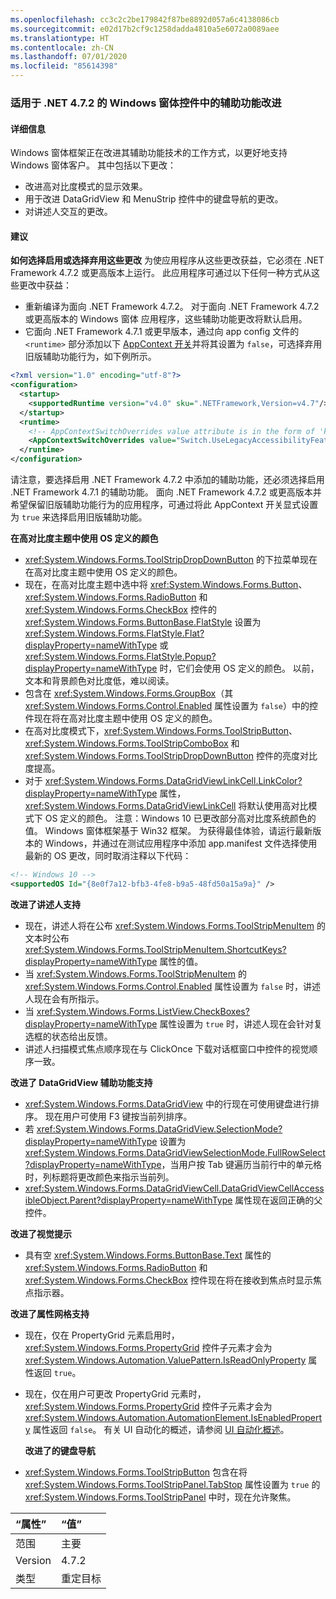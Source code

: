 ```yaml
---
ms.openlocfilehash: cc3c2c2be179842f87be8892d057a6c4138086cb
ms.sourcegitcommit: e02d17b2cf9c1258dadda4810a5e6072a0089aee
ms.translationtype: HT
ms.contentlocale: zh-CN
ms.lasthandoff: 07/01/2020
ms.locfileid: "85614398"
---
```

### <a name="accessibility-improvements-in-windows-forms-controls-for-net-472"></a>适用于 .NET 4.7.2 的 Windows 窗体控件中的辅助功能改进

#### <a name="details"></a>详细信息

Windows 窗体框架正在改进其辅助功能技术的工作方式，以更好地支持 Windows 窗体客户。 其中包括以下更改：

- 改进高对比度模式的显示效果。
- 用于改进 DataGridView 和 MenuStrip 控件中的键盘导航的更改。
- 对讲述人交互的更改。

#### <a name="suggestion"></a>建议

**如何选择启用或选择弃用这些更改** 为使应用程序从这些更改获益，它必须在 .NET Framework 4.7.2 或更高版本上运行。 此应用程序可通过以下任何一种方式从这些更改中获益：

- 重新编译为面向 .NET Framework 4.7.2。 对于面向 .NET Framework 4.7.2 或更高版本的 Windows 窗体 应用程序，这些辅助功能更改将默认启用。
- 它面向 .NET Framework 4.7.1 或更早版本，通过向 app config 文件的 `<runtime>` 部分添加以下 [AppContext 开关](https://docs.microsoft.com/dotnet/framework/configure-apps/file-schema/runtime/appcontextswitchoverrides-element)并将其设置为 `false`，可选择弃用旧版辅助功能行为，如下例所示。

```xml
<?xml version="1.0" encoding="utf-8"?>
<configuration>
  <startup>
    <supportedRuntime version="v4.0" sku=".NETFramework,Version=v4.7"/>
  </startup>
  <runtime>
    <!-- AppContextSwitchOverrides value attribute is in the form of 'key1=true/false;key2=true/false  -->
    <AppContextSwitchOverrides value="Switch.UseLegacyAccessibilityFeatures=false;Switch.UseLegacyAccessibilityFeatures.2=false" />
  </runtime>
</configuration>
```

请注意，要选择启用 .NET Framework 4.7.2 中添加的辅助功能，还必须选择启用 .NET Framework 4.7.1 的辅助功能。 面向 .NET Framework 4.7.2 或更高版本并希望保留旧版辅助功能行为的应用程序，可通过将此 AppContext 开关显式设置为 `true` 来选择启用旧版辅助功能。

**在高对比度主题中使用 OS 定义的颜色**

- <xref:System.Windows.Forms.ToolStripDropDownButton> 的下拉菜单现在在高对比度主题中使用 OS 定义的颜色。
- 现在，在高对比度主题中选中将 <xref:System.Windows.Forms.Button>、<xref:System.Windows.Forms.RadioButton> 和 <xref:System.Windows.Forms.CheckBox> 控件的 <xref:System.Windows.Forms.ButtonBase.FlatStyle> 设置为 <xref:System.Windows.Forms.FlatStyle.Flat?displayProperty=nameWithType> 或 <xref:System.Windows.Forms.FlatStyle.Popup?displayProperty=nameWithType> 时，它们会使用 OS 定义的颜色。 以前，文本和背景颜色对比度低，难以阅读。
- 包含在 <xref:System.Windows.Forms.GroupBox>（其 <xref:System.Windows.Forms.Control.Enabled> 属性设置为 `false`）中的控件现在将在高对比度主题中使用 OS 定义的颜色。
- 在高对比度模式下，<xref:System.Windows.Forms.ToolStripButton>、<xref:System.Windows.Forms.ToolStripComboBox> 和 <xref:System.Windows.Forms.ToolStripDropDownButton> 控件的亮度对比度提高。
- 对于 <xref:System.Windows.Forms.DataGridViewLinkCell.LinkColor?displayProperty=nameWithType> 属性，<xref:System.Windows.Forms.DataGridViewLinkCell> 将默认使用高对比模式下 OS 定义的颜色。
注意：Windows 10 已更改部分高对比度系统颜色的值。 Windows 窗体框架基于 Win32 框架。 为获得最佳体验，请运行最新版本的 Windows，并通过在测试应用程序中添加 app.manifest 文件选择使用最新的 OS 更改，同时取消注释以下代码：

```xml
<!-- Windows 10 -->
<supportedOS Id="{8e0f7a12-bfb3-4fe8-b9a5-48fd50a15a9a}" />
```

**改进了讲述人支持**

- 现在，讲述人将在公布 <xref:System.Windows.Forms.ToolStripMenuItem> 的文本时公布 <xref:System.Windows.Forms.ToolStripMenuItem.ShortcutKeys?displayProperty=nameWithType> 属性的值。
- 当 <xref:System.Windows.Forms.ToolStripMenuItem> 的 <xref:System.Windows.Forms.Control.Enabled> 属性设置为 `false` 时，讲述人现在会有所指示。
- 当 <xref:System.Windows.Forms.ListView.CheckBoxes?displayProperty=nameWithType> 属性设置为 `true` 时，讲述人现在会针对复选框的状态给出反馈。
- 讲述人扫描模式焦点顺序现在与 ClickOnce 下载对话框窗口中控件的视觉顺序一致。

**改进了 DataGridView 辅助功能支持**

- <xref:System.Windows.Forms.DataGridView> 中的行现在可使用键盘进行排序。 现在用户可使用 F3 键按当前列排序。
- 若 <xref:System.Windows.Forms.DataGridView.SelectionMode?displayProperty=nameWithType> 设置为 <xref:System.Windows.Forms.DataGridViewSelectionMode.FullRowSelect?displayProperty=nameWithType>，当用户按 Tab 键遍历当前行中的单元格时，列标题将更改颜色来指示当前列。
- <xref:System.Windows.Forms.DataGridViewCell.DataGridViewCellAccessibleObject.Parent?displayProperty=nameWithType> 属性现在返回正确的父控件。

**改进了视觉提示**

- 具有空 <xref:System.Windows.Forms.ButtonBase.Text> 属性的 <xref:System.Windows.Forms.RadioButton> 和 <xref:System.Windows.Forms.CheckBox> 控件现在将在接收到焦点时显示焦点指示器。

**改进了属性网格支持**

- 现在，仅在 PropertyGrid 元素启用时，<xref:System.Windows.Forms.PropertyGrid> 控件子元素才会为 <xref:System.Windows.Automation.ValuePattern.IsReadOnlyProperty> 属性返回 `true`。
- 现在，仅在用户可更改 PropertyGrid 元素时，<xref:System.Windows.Forms.PropertyGrid> 控件子元素才会为 <xref:System.Windows.Automation.AutomationElement.IsEnabledProperty> 属性返回 `false`。
有关 UI 自动化的概述，请参阅 [UI 自动化概述](https://docs.microsoft.com/dotnet/framework/ui-automation/ui-automation-overview)。</p>**改进了的键盘导航**

- <xref:System.Windows.Forms.ToolStripButton> 包含在将 <xref:System.Windows.Forms.ToolStripPanel.TabStop> 属性设置为 `true` 的 <xref:System.Windows.Forms.ToolStripPanel> 中时，现在允许聚焦。

| “属性”    | “值”       |
|:--------|:------------|
| 范围   | 主要       |
| Version | 4.7.2       |
| 类型    | 重定目标 |
